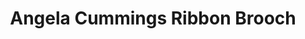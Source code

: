 ---
title: Angela Cummings Ribbon Brooch
description: |
  A sculpted ribbon set with Diamonds curves gracefully to reveal an exquisite Baroque Pearl... this beautifully proportioned brooch is a most elegant coup-de-grace for any business or formal function.
specs: |
  21.6 x 20.0 x 19.9mm South Sea Cultured Baroque Pearl with 2.77 carats of White Diamonds, set in Platinum and 18K Yellow Gold.
images:
  - image_path: /uploads/angela-cummings-for-assael-ribbon-brooch.png
_category:
order_number: 9
categories:
  - brooches
---